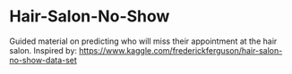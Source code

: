 # Hair-Salon-No-Show
Guided material on predicting who will miss their appointment at the hair salon. Inspired by: https://www.kaggle.com/frederickferguson/hair-salon-no-show-data-set
